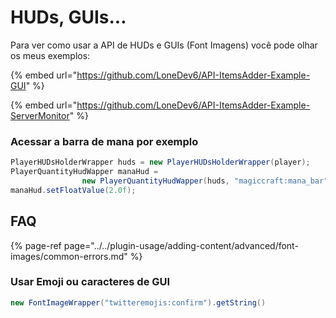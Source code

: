 # HUDs, GUIs...

Para ver como usar a API de HUDs e GUIs \(Font Imagens\) você pode olhar os meus exemplos:

{% embed url="https://github.com/LoneDev6/API-ItemsAdder-Example-GUI" %}

{% embed url="https://github.com/LoneDev6/API-ItemsAdder-Example-ServerMonitor" %}



### Acessar a barra de mana por exemplo

```java
PlayerHUDsHolderWrapper huds = new PlayerHUDsHolderWrapper(player);
PlayerQuantityHudWapper manaHud = 
                new PlayerQuantityHudWapper(huds, "magiccraft:mana_bar");
manaHud.setFloatValue(2.0f);
```

## FAQ

{% page-ref page="../../plugin-usage/adding-content/advanced/font-images/common-errors.md" %}

### Usar Emoji ou caracteres de GUI

```java
new FontImageWrapper("twitteremojis:confirm").getString()
```

